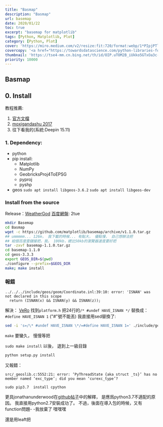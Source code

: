 ```yaml
---
title: "Basmap"
description: "Basmap"
url: basemap
date: 2020/01/22
toc: true
excerpt: "basemap for matplotlib"
tags: [Python, Matplotlib, Plot]
category: [Python, Plot]
cover: 'https://miro.medium.com/v2/resize:fit:720/format:webp/1*PIpjPTlcrDyXLl2fDv34bA.png'
covercopy: '<a href="https://towardsdatascience.com/python-libraries-for-natural-language-processing-be0e5a35dd64">© Claire D. Costa</a>'
thumbnail: 'https://tse4-mm.cn.bing.net/th/id/OIP.uTOM2B_iUkko5GTxOa3c-wAAAA'
priority: 10000
---
```


## Basmap

## 0. Install
教程推薦:
1. [官方文檔](https://matplotlib.org/basemap/users/installing.html)
2. [moxigandashu 2017](https://blog.csdn.net/moxigandashu/article/details/68945845)
3. 往下看我的(系統:Deepin 15.11)

### 1. Dependency:
- python
- pip install:
  - Matplotlib
  - NumPy
  - GeobricksProj4ToEPSG
  - pyproj
  - pyshp
- geos
  `sudo apt install libgeos-3.6.2`
  `sudo apt install libgeos-dev`

### Install from the source
Release：[WeatherGod](https://github.com/matplotlib/basemap/releases/)
[百度網盤](https://pan.baidu.com/s/1q75hbCA0NHj6Bxfl_IDr7Q): 2tue

```bash
mkdir Basemap
cd Basmap
wget -c https://github.com/matplotlib/basemap/archive/v1.1.0.tar.gz
## ummmmm... 126m， 我下載的時候... 有點大， 優點慢， 自己想辦法把
## 給個百度雲鏈接把，我。 100kb，總比50kb的瀏覽器速度要好把
tar -zxvf basemap-1.1.0.tar.gz
cd basemap-1.1.0
cd geos-3.3.3
export GEOS_DIR=$(pwd)
./configure --prefix=$GEOS_DIR
make; make install
```

### 報錯
```
../../../include/geos/geom/Coordinate.inl:39:10: error: 'ISNAN' was not declared in this scope
  return (ISNAN(x) && ISNAN(y) && ISNAN(z));
```
解決： [VeRo](https://askubuntu.com/questions/465550/can-not-compile-without-isnan-function-or-macro-when-trying-to-compile-geos-on)
找到`platform.h`
把24行的`/* #undef HAVE_ISNAN */`
替換成： `#define HAVE_ISNAN 1` ("#"號不能丟)
我直接用sed替換了:
```bash
sed -i 's=/\* #undef HAVE_ISNAN \*/=#define HAVE_ISNAN 1=' ./include/geos/platform.h
```
`make` 要蠻久， 慢慢等把

`sudo make install` 以後， 退到上一級目錄
```bash
python setup.py install
```
又報錯：
```
src/_geoslib.c:5552:21: error: ‘PyThreadState {aka struct _ts}’ has no member named ‘exc_type’; did you mean ‘curexc_type’?
```
`sudo pip3.7  install cpython`

更具jonathanunderwood在[github帖子](https://github.com/mcfletch/pyopengl/issues/11)中的解釋， 是應爲python3.7不適配的原因。
我直接用python2.7安裝成功了。 不過，後面在導入包的時候，又有function問題- -我放棄了 嘿嘿嘿

還是用leaft把
